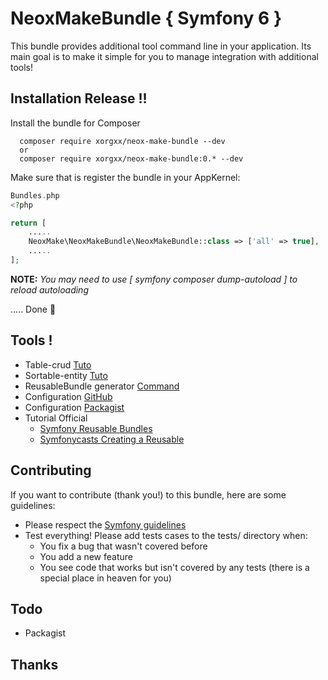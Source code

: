 # NeoxMakeBundle { Symfony 6 }
This bundle provides additional tool command line in your application.
Its main goal is to make it simple for you to manage integration with additional tools!

## Installation Release !!
Install the bundle for Composer

````
  composer require xorgxx/neox-make-bundle --dev
  or 
  composer require xorgxx/neox-make-bundle:0.* --dev
````

Make sure that is register the bundle in your AppKernel:
```php
Bundles.php
<?php

return [
    .....
    NeoxMake\NeoxMakeBundle\NeoxMakeBundle::class => ['all' => true],
    .....
];
```

**NOTE:** _You may need to use [ symfony composer dump-autoload ] to reload autoloading_

 ..... Done 🎈


## Tools !
* Table-crud [ Tuto ]( Doc/MakeTable.md )
* Sortable-entity [ Tuto ]( Doc/MakeSortable.md )
* ReusableBundle generator [ Command ]( Doc/MakeBundle.md )
* Configuration [GitHub]( Doc/GitHubRelease.md )
* Configuration [Packagist]( Doc/PackagistRelease.md )
* Tutorial Official
  * [Symfony Reusable Bundles]( https://symfony.com/doc/current/bundles/best_practices.html )
  * [Symfonycasts Creating a Reusable]( https://symfonycasts.com/screencast/symfony-bundle )
## Contributing
If you want to contribute \(thank you!\) to this bundle, here are some guidelines:

* Please respect the [Symfony guidelines](http://symfony.com/doc/current/contributing/code/standards.html)
* Test everything! Please add tests cases to the tests/ directory when:
    * You fix a bug that wasn't covered before
    * You add a new feature
    * You see code that works but isn't covered by any tests \(there is a special place in heaven for you\)
## Todo
* Packagist

## Thanks